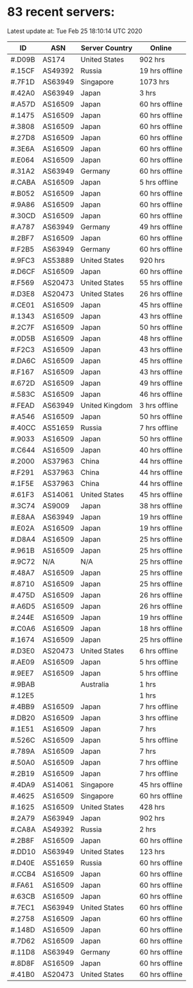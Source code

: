 # 83 recent servers:

Latest update at: Tue Feb 25 18:10:14 UTC 2020

| ID | ASN | Server Country | Online |
| -- | --- | -------------- | ------ |
| #.D09B | AS174 | United States | 902 hrs |
| #.15CF | AS49392 | Russia | 19 hrs offline |
| #.7F1D | AS63949 | Singapore | 1073 hrs |
| #.42A0 | AS63949 | Japan | 3 hrs |
| #.A57D | AS16509 | Japan | 60 hrs offline |
| #.1475 | AS16509 | Japan | 60 hrs offline |
| #.3808 | AS16509 | Japan | 60 hrs offline |
| #.27D8 | AS16509 | Japan | 60 hrs offline |
| #.3E6A | AS16509 | Japan | 60 hrs offline |
| #.E064 | AS16509 | Japan | 60 hrs offline |
| #.31A2 | AS63949 | Germany | 60 hrs offline |
| #.CABA | AS16509 | Japan | 5 hrs offline |
| #.B052 | AS16509 | Japan | 60 hrs offline |
| #.9A86 | AS16509 | Japan | 60 hrs offline |
| #.30CD | AS16509 | Japan | 60 hrs offline |
| #.A787 | AS63949 | Germany | 49 hrs offline |
| #.2BF7 | AS16509 | Japan | 60 hrs offline |
| #.F2B5 | AS63949 | Germany | 60 hrs offline |
| #.9FC3 | AS53889 | United States | 920 hrs |
| #.D6CF | AS16509 | Japan | 60 hrs offline |
| #.F569 | AS20473 | United States | 55 hrs offline |
| #.D3E8 | AS20473 | United States | 26 hrs offline |
| #.CE01 | AS16509 | Japan | 45 hrs offline |
| #.1343 | AS16509 | Japan | 43 hrs offline |
| #.2C7F | AS16509 | Japan | 50 hrs offline |
| #.0D5B | AS16509 | Japan | 48 hrs offline |
| #.F2C3 | AS16509 | Japan | 43 hrs offline |
| #.DA6C | AS16509 | Japan | 45 hrs offline |
| #.F167 | AS16509 | Japan | 43 hrs offline |
| #.672D | AS16509 | Japan | 49 hrs offline |
| #.583C | AS16509 | Japan | 46 hrs offline |
| #.FEAD | AS63949 | United Kingdom | 3 hrs offline |
| #.A546 | AS16509 | Japan | 50 hrs offline |
| #.40CC | AS51659 | Russia | 7 hrs offline |
| #.9033 | AS16509 | Japan | 50 hrs offline |
| #.C644 | AS16509 | Japan | 40 hrs offline |
| #.2000 | AS37963 | China | 44 hrs offline |
| #.F291 | AS37963 | China | 44 hrs offline |
| #.1F5E | AS37963 | China | 44 hrs offline |
| #.61F3 | AS14061 | United States | 45 hrs offline |
| #.3C74 | AS9009 | Japan | 38 hrs offline |
| #.E8AA | AS63949 | Japan | 19 hrs offline |
| #.E02A | AS16509 | Japan | 19 hrs offline |
| #.D8A4 | AS16509 | Japan | 25 hrs offline |
| #.961B | AS16509 | Japan | 25 hrs offline |
| #.9C72 | N/A | N/A | 25 hrs offline |
| #.48A7 | AS16509 | Japan | 25 hrs offline |
| #.8710 | AS16509 | Japan | 25 hrs offline |
| #.475D | AS16509 | Japan | 26 hrs offline |
| #.A6D5 | AS16509 | Japan | 26 hrs offline |
| #.244E | AS16509 | Japan | 19 hrs offline |
| #.C0A6 | AS16509 | Japan | 18 hrs offline |
| #.1674 | AS16509 | Japan | 25 hrs offline |
| #.D3E0 | AS20473 | United States | 6 hrs offline |
| #.AE09 | AS16509 | Japan | 5 hrs offline |
| #.9EE7 | AS16509 | Japan | 5 hrs offline |
| #.9BAB |  | Australia | 1 hrs |
| #.12E5 |  |  | 1 hrs |
| #.4BB9 | AS16509 | Japan | 7 hrs offline |
| #.DB20 | AS16509 | Japan | 3 hrs offline |
| #.1E51 | AS16509 | Japan | 7 hrs |
| #.526C | AS16509 | Japan | 5 hrs offline |
| #.789A | AS16509 | Japan | 7 hrs |
| #.50A0 | AS16509 | Japan | 7 hrs offline |
| #.2B19 | AS16509 | Japan | 7 hrs offline |
| #.4DA9 | AS14061 | Singapore | 45 hrs offline |
| #.4625 | AS16509 | Singapore | 60 hrs offline |
| #.1625 | AS16509 | United States | 428 hrs |
| #.2A79 | AS63949 | Japan | 902 hrs |
| #.CA8A | AS49392 | Russia | 2 hrs |
| #.2B8F | AS16509 | Japan | 60 hrs offline |
| #.DD10 | AS63949 | United States | 123 hrs |
| #.D40E | AS51659 | Russia | 60 hrs offline |
| #.CCB4 | AS16509 | Japan | 60 hrs offline |
| #.FA61 | AS16509 | Japan | 60 hrs offline |
| #.63CB | AS16509 | Japan | 60 hrs offline |
| #.7EC1 | AS63949 | United States | 60 hrs offline |
| #.2758 | AS16509 | Japan | 60 hrs offline |
| #.148D | AS16509 | Japan | 60 hrs offline |
| #.7D62 | AS16509 | Japan | 60 hrs offline |
| #.11D8 | AS63949 | Germany | 60 hrs offline |
| #.8D8F | AS16509 | Japan | 60 hrs offline |
| #.41B0 | AS20473 | United States | 60 hrs offline |

